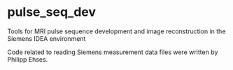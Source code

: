 # pulse_seq_dev
Tools for MRI pulse sequence development and image reconstruction in the Siemens IDEA environment


Code related to reading Siemens measurement data files were written by Philipp Ehses.
